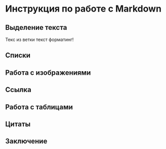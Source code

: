 # Инструкция по работе с Markdown

## Выделение текста

Текс из ветки текст форматинг!

## Списки

## Работа с изображениями

## Ссылка

## Работа с таблицами

## Цитаты

## Заключение



 